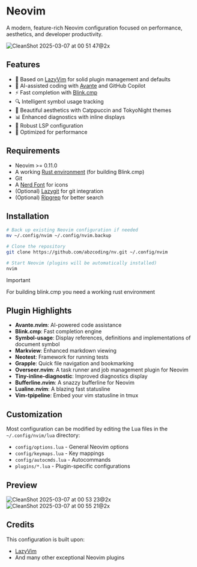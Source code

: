 # Neovim

A modern, feature-rich Neovim configuration focused on performance, aesthetics, and developer productivity.

![CleanShot 2025-03-07 at 00 51 47@2x](https://github.com/user-attachments/assets/1a8fe839-d31b-4478-bb60-9793903254ca)


## Features

- 🚀 Based on [LazyVim](https://github.com/LazyVim/LazyVim) for solid plugin management and defaults
- 🧠 AI-assisted coding with [Avante](https://github.com/yetone/avante.nvim) and GitHub Copilot
- ⚡ Fast completion with [Blink.cmp](https://github.com/saghen/blink.cmp)
- 🔍 Intelligent symbol usage tracking
- 🎨 Beautiful aesthetics with Catppuccin and TokyoNight themes
- 📊 Enhanced diagnostics with inline displays
- 📝 Robust LSP configuration
- 🔧 Optimized for performance

## Requirements

- Neovim >= 0.11.0
- A working [Rust environment](https://www.rust-lang.org/tools/install) (for building Blink.cmp)
- Git
- A [Nerd Font](https://www.nerdfonts.com/) for icons
- (Optional) [Lazygit](https://github.com/jesseduffield/lazygit) for git integration
- (Optional) [Ripgrep](https://github.com/BurntSushi/ripgrep) for better search

## Installation

```bash
# Back up existing Neovim configuration if needed
mv ~/.config/nvim ~/.config/nvim.backup

# Clone the repository
git clone https://github.com/abzcoding/nv.git ~/.config/nvim

# Start Neovim (plugins will be automatically installed)
nvim
```

> [!IMPORTANT]
> For building blink.cmp you need a working rust environment


## Plugin Highlights

- **Avante.nvim**: AI-powered code assistance
- **Blink.cmp**: Fast completion engine
- **Symbol-usage**: Display references, definitions and implementations of document symbol
- **Markview**: Enhanced markdown viewing
- **Neotest**: Framework for running tests
- **Grapple**: Quick file navigation and bookmarking
- **Overseer.nvim**: A task runner and job management plugin for Neovim
- **Tiny-inline-diagnostic**: Improved diagnostics display
- **Bufferline.nvim**: A snazzy bufferline for Neovim
- **Lualine.nvim**: A blazing fast statusline
- **Vim-tpipeline**: Embed your vim statusline in tmux


## Customization

Most configuration can be modified by editing the Lua files in the `~/.config/nvim/lua` directory:

- `config/options.lua` - General Neovim options
- `config/keymaps.lua` - Key mappings
- `config/autocmds.lua` - Autocommands
- `plugins/*.lua` - Plugin-specific configurations

## Preview

![CleanShot 2025-03-07 at 00 53 23@2x](https://github.com/user-attachments/assets/9c21bb5a-71b8-4562-8ace-259bc41d234b)
![CleanShot 2025-03-07 at 00 55 21@2x](https://github.com/user-attachments/assets/0ecde105-2744-4705-800a-35345db47fc9)


## Credits

This configuration is built upon:

- [LazyVim](https://github.com/LazyVim/LazyVim)
- And many other exceptional Neovim plugins
